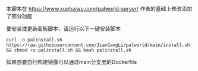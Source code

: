 本脚本在 https://www.xuehaiwu.com/palworld-server/ 作者的基础上修改添加了部分功能

要安装或更新面板脚本，请运行以下一键安装脚本

`curl -o palinstall.sh https://raw.githubusercontent.com/JianGangLi/palworld/main/install.sh && chmod +x palinstall.sh && bash palinstall.sh`


如果想要自行构建镜像可以通过main分支里的Dockerfile
